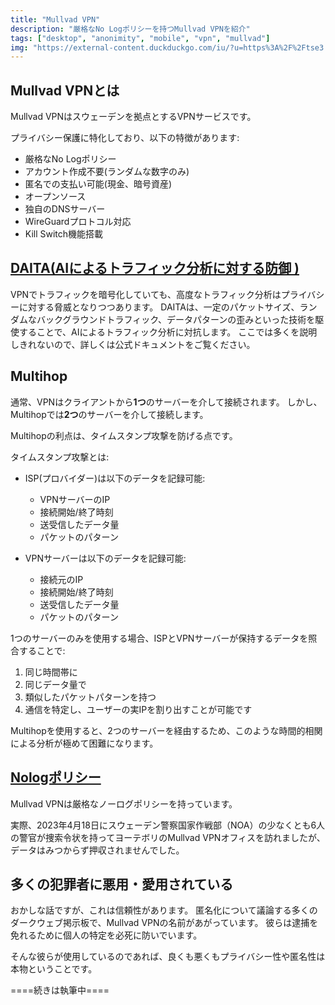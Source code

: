 ```yaml
---
title: "Mullvad VPN"
description: "厳格なNo Logポリシーを持つMullvad VPNを紹介"
tags: ["desktop", "anonimity", "mobile", "vpn", "mullvad"]
img: "https://external-content.duckduckgo.com/iu/?u=https%3A%2F%2Ftse3.mm.bing.net%2Fth%3Fid%3DOIP.nKP6nInzH8oTWu7Xf_8laQHaEK%26pid%3DApi&f=1&ipt=dc5ed493918b0c51560505a40068a73cfd4802f5b3a04af3dcb751c156cde747&ipo=images"
---
```


## Mullvad VPNとは

Mullvad VPNはスウェーデンを拠点とするVPNサービスです。

プライバシー保護に特化しており、以下の特徴があります:

- 厳格なNo Logポリシー
- アカウント作成不要(ランダムな数字のみ)
- 匿名での支払い可能(現金、暗号資産)
- オープンソース
- 独自のDNSサーバー
- WireGuardプロトコル対応
- Kill Switch機能搭載

## [DAITA(AIによるトラフィック分析に対する防御 )](https://mullvad.net/en/vpn/daita)

VPNでトラフィックを暗号化していても、高度なトラフィック分析はプライバシーに対する脅威となりつつあります。
DAITAは、一定のパケットサイズ、ランダムなバックグラウンドトラフィック、データパターンの歪みといった技術を駆使することで、AIによるトラフィック分析に対抗します。
ここでは多くを説明しきれないので、詳しくは公式ドキュメントをご覧ください。

## Multihop

通常、VPNはクライアントから**1つ**のサーバーを介して接続されます。
しかし、Multihopでは**2つ**のサーバーを介して接続します。

Multihopの利点は、タイムスタンプ攻撃を防げる点です。

タイムスタンプ攻撃とは:

- ISP(プロバイダー)は以下のデータを記録可能:

  - VPNサーバーのIP
  - 接続開始/終了時刻
  - 送受信したデータ量
  - パケットのパターン

- VPNサーバーは以下のデータを記録可能:
  - 接続元のIP
  - 接続開始/終了時刻
  - 送受信したデータ量
  - パケットのパターン

1つのサーバーのみを使用する場合、ISPとVPNサーバーが保持するデータを照合することで:

1. 同じ時間帯に
2. 同じデータ量で
3. 類似したパケットパターンを持つ
4. 通信を特定し、ユーザーの実IPを割り出すことが可能です

Multihopを使用すると、2つのサーバーを経由するため、このような時間的相関による分析が極めて困難になります。

## [Nologポリシー](https://mullvad.net/en/blog/mullvad-vpn-was-subject-to-a-search-warrant-customer-data-not-compromised)

Mullvad VPNは厳格なノーログポリシーを持っています。

実際、2023年4月18日にスウェーデン警察国家作戦部（NOA）の少なくとも6人の警官が捜索令状を持ってヨーテボリのMullvad VPNオフィスを訪れましたが、データはみつからず押収されませんでした。

## 多くの犯罪者に悪用・愛用されている

おかしな話ですが、これは信頼性があります。
匿名化について議論する多くのダークウェブ掲示板で、Mullvad VPNの名前があがっています。
彼らは逮捕を免れるために個人の特定を必死に防いでいます。

そんな彼らが使用しているのであれば、良くも悪くもプライバシー性や匿名性は本物ということです。

====続きは執筆中====
